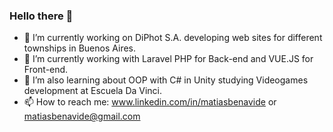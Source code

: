 ### Hello there 👋

- 🔭 I’m currently working on DiPhot S.A. developing web sites for different townships in Buenos Aires.
- 🌱 I’m currently working with Laravel PHP for Back-end and VUE.JS for Front-end.
- 🤔 I’m also learning about OOP with C# in Unity studying Videogames development at Escuela Da Vinci.
- 📫 How to reach me: www.linkedin.com/in/matiasbenavide or matiasbenavide@gmail.com
